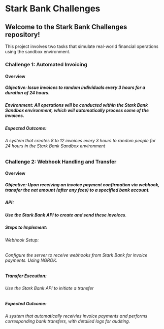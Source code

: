 #  Stark Bank Challenges
## Welcome to the Stark Bank Challenges repository!
This project involves two tasks that simulate real-world financial operations using the sandbox environment.


### Challenge 1: Automated Invoicing
#### Overview
##### Objective: Issue invoices to random individuals every 3 hours for a duration of 24 hours.
##### Environment: All operations will be conducted within the Stark Bank Sandbox environment, which will automatically process some of the invoices.
##### Expected Outcome:
###### A system that creates 8 to 12 invoices every 3 hours to random people for 24 hours in the Stark Bank Sandbox environment



### Challenge 2: Webhook Handling and Transfer
#### Overview
##### Objective: Upon receiving an invoice payment confirmation via webhook, transfer the net amount (after any fees) to a specified bank account.
##### API:
##### Use the Stark Bank API to create and send these invoices.
##### Steps to Implement:
###### Webhook Setup:
###### Configure the server to receive webhooks from Stark Bank for invoice payments. Using NGROK.
##### Transfer Execution:
###### Use the Stark Bank API to initiate a transfer
##### Expected Outcome:
###### A system that automatically receivies invoice payments and performs corresponding bank transfers, with detailed logs for auditing.
